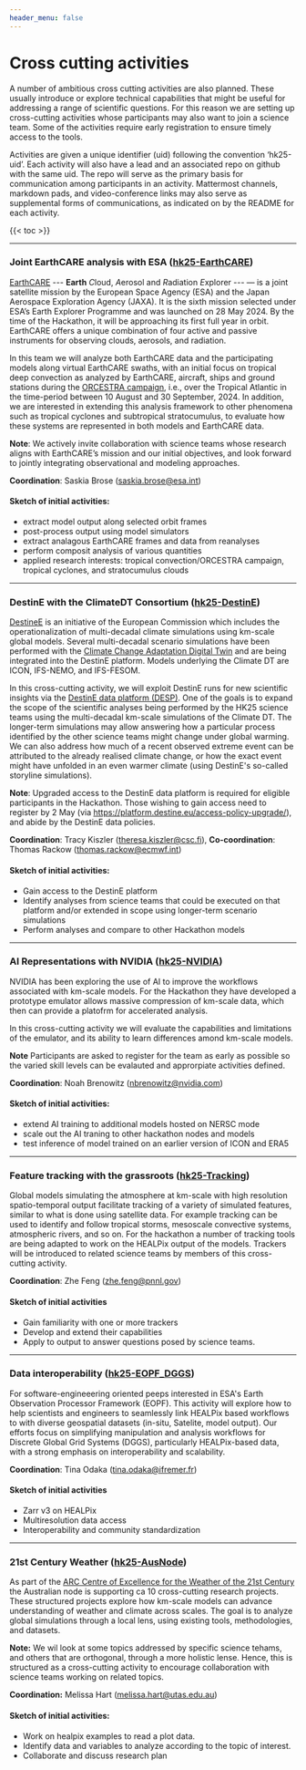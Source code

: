```yaml
---
header_menu: false
---
```


# Cross cutting activities

A number of ambitious cross cutting activities are also planned.  These usually introduce or explore technical capabilities that might be useful for addressing a range of scientific questions.  For this reason we are setting up cross-cutting activities whose participants may also want to join a science team. Some of the activities require early registration to ensure timely access to the tools.

Activities are given a unique identifier (uid) following the convention ‘hk25-uid’. Each activity will also have a lead and an associated repo on github with the same uid. The repo will serve as the primary basis for communication among participants in an activity.  Mattermost channels, markdown pads, and video-conference links may also serve as supplemental forms of communications, as indicated on by the README for each activity.

{{< toc >}}

---
### Joint EarthCARE analysis with ESA ([hk25-EarthCARE](https://github.com/digital-earths-global-hackathon/hk25-teams/tree/main/hk25-EarthCARE))

[EarthCARE](https://earth.esa.int/eogateway/missions/earthcare) --- **Earth** *C*loud, *A*erosol and *R*adiation *E*xplorer --- — is a joint satellite mission by the European Space Agency (ESA) and the Japan Aerospace Exploration Agency (JAXA). It is the sixth mission selected under ESA’s Earth Explorer Programme and was launched on 28 May 2024. By the time of the Hackathon, it will be approaching its first full year in orbit. EarthCARE offers a unique combination of four active and passive instruments for observing clouds, aerosols, and radiation.

In this team we will analyze both EarthCARE data and the participating models along virtual EarthCARE swaths, with an initial focus on tropical deep convection as analyzed by EarthCARE, aircraft, ships and ground stations during the [ORCESTRA campaign](http://orcestra-campaign.org/), i.e., over the Tropical Atlantic in the time-period between 10 August and 30 September, 2024. In addition, we are interested in extending this analysis framework to other phenomena such as tropical cyclones and subtropical stratocumulus, to evaluate how these systems are represented in both models and EarthCARE data.

**Note**:   We actively invite collaboration with science teams whose research aligns with EarthCARE’s mission and our initial objectives, and look forward to jointly integrating observational and modeling approaches.

**Coordination**: Saskia Brose (saskia.brose@esa.int)

#### Sketch of initial activities:
* extract model output along selected orbit frames
* post-process output using model simulators
* extract analagous EarthCARE frames and data from reanalyses
* perform composit analysis of various quantities
* applied research interests: tropical convection/ORCESTRA campaign, tropical cyclones, and stratocumulus clouds

---
### DestinE with the ClimateDT Consortium ([hk25-DestinE](https://github.com/digital-earths-global-hackathon/hk25-teams/tree/main/hk25-DestinE))

[DestineE](https://destination-earth.eu) is an initiative of the European Commission which includes the operationalization of multi-decadal climate simulations using km-scale global models. Several multi-decadal scenario simulations have been performed with the [Climate Change Adaptation Digital Twin](https://destine.ecmwf.int/climate-change-adaptation-digital-twin-climate-dt/#What-is-the-Climate-DT) and are being integrated into the DestinE platform. Models underlying the Climate DT are ICON, IFS-NEMO, and IFS-FESOM.

In this cross-cutting activity, we will exploit DestinE runs for new scientific insights via the [DestinE data platform (DESP)](https://platform.destine.eu). One of the goals is to expand the scope of the scientific analyses being performed by the HK25 science teams using the multi-decadal km-scale simulations of the Climate DT. The longer-term simulations may allow answering how a particular process identified by the other science teams might change under global warming. We can also address how much of a recent observed extreme event can be attributed to the already realised climate change, or how the exact event might have unfolded in an even warmer climate (using DestinE's so-called storyline simulations).

**Note**: Upgraded access to the DestinE data platform is required for eligible participants in the Hackathon. Those wishing to gain access need to register by 2 May (via https://platform.destine.eu/access-policy-upgrade/), and abide by the DestinE data policies.

**Coordination**: Tracy Kiszler (theresa.kiszler@csc.fi), **Co-coordination**: Thomas Rackow (thomas.rackow@ecmwf.int)

#### Sketch of initial activities:
* Gain access to the DestinE platform
* Identify analyses from science teams that could be executed on that platform and/or extended in scope using longer-term scenario simulations
* Perform analyses and compare to other Hackathon models

---
### AI Representations with NVIDIA ([hk25-NVIDIA](https://github.com/digital-earths-global-hackathon/hk25-teams/tree/main/hk25-NVIDIA))

NVIDIA has been exploring the use of AI to improve the workflows associated with km-scale models.  For the Hackathon they have developed a prototype emulator allows massive compression of km-scale data, which then can provide a platofrm for accelerated analysis.

In this cross-cutting activity we will evaluate the capabilities and limitations of the emulator, and its ability to learn differences amond km-scale models. 

**Note** Participants are asked to register for the team as early as possible so the varied skill levels can be evalauted and approrpiate activities defined. 

**Coordination**: Noah Brenowitz (nbrenowitz@nvidia.com)

#### Sketch of initial activities:
* extend AI training to additional models hosted on NERSC mode
* scale out the AI traning to other hackathon nodes and models
* test inference of model trained on an earlier version of ICON and ERA5

---
### Feature tracking with the grassroots ([hk25-Tracking](https://github.com/digital-earths-global-hackathon/hk25-teams/tree/main/hk25-Tracking))

Global models simulating the atmosphere at km-scale with high resolution spatio-temporal output facilitate tracking of a variety of simulated features, similar to what is done using satellite data.  For example tracking can be used to identify and follow tropical storms, mesoscale convective systems, atmospheric rivers, and so on.  For the hackathon a number of tracking tools are being adapted to work on the HEALPix output of the models.  Trackers will be introduced to related science teams by members of this cross-cutting activity.

**Coordination**: Zhe Feng (zhe.feng@pnnl.gov)

#### Sketch of initial activities
- Gain familiarity with one or more trackers
- Develop and extend their capabilities
- Apply to output to answer questions posed by science teams.

---

### Data interoperability ([hk25-EOPF_DGGS](https://github.com/digital-earths-global-hackathon/hk25-teams/tree/main/hk25-EOPF_DGGS))

For software-engineeering oriented peeps interested in ESA's Earth Observation Processor Framework (EOPF).  This activity will explore how to help scientists and engineers to seamlessly link HEALPix based workflows to with diverse geospatial datasets (in-situ, Satelite, model output). Our efforts focus on simplifying manipulation and analysis workflows for Discrete Global Grid Systems (DGGS), particularly HEALPix-based data, with a strong emphasis on interoperability and scalability.

**Coordination**: Tina Odaka (tina.odaka@ifremer.fr)

#### Sketch of initial activities
- Zarr v3 on HEALPix
- Multiresolution data access
- Interoperability and community standardization

---

### 21st Century Weather ([hk25-AusNode](https://github.com/digital-earths-global-hackathon/hk25-teams/tree/main/hk25-AusNode))

As part of the [ARC Centre of Excellence for the Weather of the 21st Century](https://21centuryweather.org.au) the Australian node is supporting ca 10 cross-cutting research projects. These structured projects explore how km-scale models can advance understanding of weather and climate across scales.  The goal is to analyze global simulations through a local lens, using existing tools, methodologies, and datasets. 

**Note:** We wil look at some topics addressed by specific science tehams, and others that are orthogonal, through a more holistic lense.  Hence, this is structured as a cross-cutting activity to encourage collaboration with science teams working on related topics.

**Coordination:** Melissa Hart (melissa.hart@utas.edu.au)

#### Sketch of initial activities:

* Work on healpix examples to read a plot data.
* Identify data and variables to analyze according to the topic of interest. 
* Collaborate and discuss research plan

